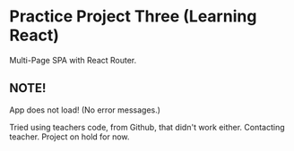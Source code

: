 # Practice Project Three (Learning React)

Multi-Page SPA with React Router.

## NOTE!

App does not load! (No error messages.)

Tried using teachers code, from Github, that didn't work either.
Contacting teacher. Project on hold for now.
